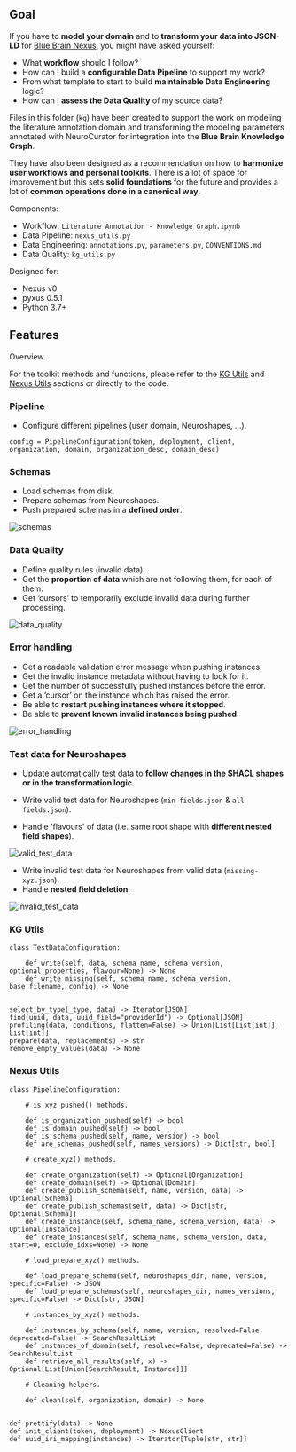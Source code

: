 ## Goal

If you have to **model your domain** and to **transform your data into JSON-LD**
for [Blue Brain Nexus](https://bluebrain.github.io/nexus/), you might have asked
yourself:

- What **workflow** should I follow?
- How can I build a **configurable Data Pipeline** to support my work?
- From what template to start to build **maintainable Data Engineering** logic?
- How can I **assess the Data Quality** of my source data?

Files in this folder (`kg`) have been created to support the work on modeling
the literature annotation domain and transforming the modeling parameters
annotated with NeuroCurator for integration into the **Blue Brain Knowledge Graph**.

They have also been designed as a recommendation on how to **harmonize user
workflows and personal toolkits**. There is a lot of space for improvement but
this sets **solid foundations** for the future and provides a lot of **common
operations done in a canonical way**.

Components:
- Workflow: `Literature Annotation - Knowledge Graph.ipynb`
- Data Pipeline: `nexus_utils.py`
- Data Engineering: `annotations.py`, `parameters.py`, `CONVENTIONS.md`
- Data Quality: `kg_utils.py`

Designed for:
- Nexus v0
- pyxus 0.5.1
- Python 3.7+


## Features

Overview.

For the toolkit methods and functions, please refer to the [KG Utils](#kg-utils)
and [Nexus Utils](#nexus-utils) sections or directly to the code.

### Pipeline

* Configure different pipelines (user domain, Neuroshapes, ...).

```
config = PipelineConfiguration(token, deployment, client, organization, domain, organization_desc, domain_desc)
```

### Schemas

* Load schemas from disk.
* Prepare schemas from Neuroshapes.
* Push prepared schemas in a **defined order**.

![schemas](features/schemas.jpeg)

### Data Quality

* Define quality rules (invalid data).
* Get the **proportion of data** which are not following them, for each of them.
* Get ‘cursors’ to temporarily exclude invalid data during further processing.

![data_quality](features/data_quality.jpeg)

### Error handling

* Get a readable validation error message when pushing instances.
* Get the invalid instance metadata without having to look for it.
* Get the number of successfully pushed instances before the error.
* Get a ‘cursor’ on the instance which has raised the error.
* Be able to **restart pushing instances where it stopped**.
* Be able to **prevent known invalid instances being pushed**.

![error_handling](features/error_handling.jpeg)

### Test data for Neuroshapes

* Update automatically test data to **follow changes in the SHACL shapes or in
the transformation logic**.


* Write valid test data for Neuroshapes (`min-fields.json` & `all-fields.json`).
* Handle 'flavours' of data (i.e. same root shape with **different nested field shapes**).

![valid_test_data](features/valid_test_data.jpeg)

* Write invalid test data for Neuroshapes from valid data (`missing-xyz.json`).
* Handle **nested field deletion**.

![invalid_test_data](features/invalid_test_data.jpeg)

### KG Utils

```
class TestDataConfiguration:
    
    def write(self, data, schema_name, schema_version, optional_properties, flavour=None) -> None
    def write_missing(self, schema_name, schema_version, base_filename, config) -> None


select_by_type(_type, data) -> Iterator[JSON]
find(uuid, data, uuid_field="providerId") -> Optional[JSON]
profiling(data, conditions, flatten=False) -> Union[List[List[int]], List[int]]
prepare(data, replacements) -> str
remove_empty_values(data) -> None
```

### Nexus Utils

```
class PipelineConfiguration:
  
    # is_xyz_pushed() methods.
    
    def is_organization_pushed(self) -> bool
    def is_domain_pushed(self) -> bool
    def is_schema_pushed(self, name, version) -> bool
    def are_schemas_pushed(self, names_versions) -> Dict[str, bool]
    
    # create_xyz() methods.
    
    def create_organization(self) -> Optional[Organization]
    def create_domain(self) -> Optional[Domain]
    def create_publish_schema(self, name, version, data) -> Optional[Schema]
    def create_publish_schemas(self, data) -> Dict[str, Optional[Schema]]
    def create_instance(self, schema_name, schema_version, data) -> Optional[Instance]
    def create_instances(self, schema_name, schema_version, data, start=0, exclude_idxs=None) -> None
    
    # load_prepare_xyz() methods.
    
    def load_prepare_schema(self, neuroshapes_dir, name, version, specific=False) -> JSON
    def load_prepare_schemas(self, neuroshapes_dir, names_versions, specific=False) -> Dict[str, JSON]
    
    # instances_by_xyz() methods.
    
    def instances_by_schema(self, name, version, resolved=False, deprecated=False) -> SearchResultList
    def instances_of_domain(self, resolved=False, deprecated=False) -> SearchResultList
    def retrieve_all_results(self, x) -> Optional[List[Union[SearchResult, Instance]]]
    
    # Cleaning helpers.
    
    def clean(self, organization, domain) -> None


def prettify(data) -> None
def init_client(token, deployment) -> NexusClient
def uuid_iri_mapping(instances) -> Iterator[Tuple[str, str]]

```

